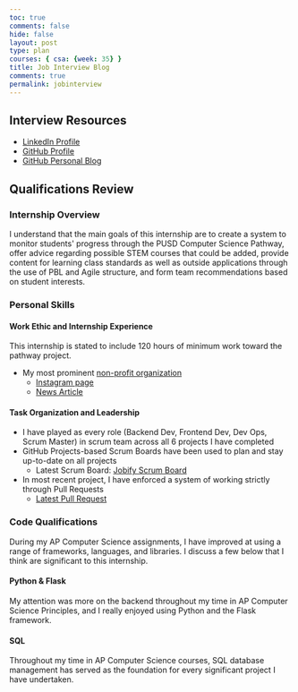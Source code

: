 ```yaml
---
toc: true
comments: false
hide: false
layout: post
type: plan
courses: { csa: {week: 35} }
title: Job Interview Blog
comments: true
permalink: jobinterview
---
```


## Interview Resources

- [LinkedIn Profile](https://www.linkedin.com/in/paravsalaniwal/)
- [GitHub Profile](https://github.com/paravsalaniwal)
- [GitHub Personal Blog](https://paravsalaniwal.github.io/praopersonal/)

## Qualifications Review

### Internship Overview

I understand that the main goals of this internship are to create a system to monitor students' progress through the PUSD Computer Science Pathway, offer advice regarding possible STEM courses that could be added, provide content for learning class standards as well as outside applications through the use of PBL and Agile structure, and form team recommendations based on student interests.

### Personal Skills

#### Work Ethic and Internship Experience

This internship is stated to include 120 hours of minimum work toward the pathway project.

- My most prominent [non-profit organization](https://technologyrelief.org/)
    - [Instagram page](https://www.instagram.com/_tech.relief_/)
    - [News Article](https://www.10news.com/news/local-news/del-norte-high-students-refurbish-electronics-for-refugees)

#### Task Organization and Leadership

- I have played as every role (Backend Dev, Frontend Dev, Dev Ops, Scrum Master) in scrum team across all 6 projects I have completed
- GitHub Projects-based Scrum Boards have been used to plan and stay up-to-date on all projects
    - Latest Scrum Board: [Jobify Scrum Board](https://github.com/orgs/Men-In-Brown/projects/3)
- In most recent project, I have enforced a system of working strictly through Pull Requests
    - [Latest Pull Request](https://github.com/Men-In-Brown/Schaal-Backend/pull/30)

### Code Qualifications

During my AP Computer Science assignments, I have improved at using a range of frameworks, languages, and libraries. I discuss a few below that I think are significant to this internship.

#### Python & Flask

My attention was more on the backend throughout my time in AP Computer Science Principles, and I really enjoyed using Python and the Flask framework.

#### SQL

Throughout my time in AP Computer Science courses, SQL database management has served as the foundation for every significant project I have undertaken.
